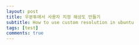 ```yaml
---
layout: post
title: 우분투에서 사용자 지정 해상도 만들기 
subtitle: How to use custom resolution in ubuntu
tags: [test]
comments: true
---
```

